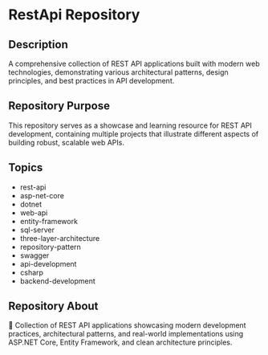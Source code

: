 # RestApi Repository

## Description
A comprehensive collection of REST API applications built with modern web technologies, demonstrating various architectural patterns, design principles, and best practices in API development.

## Repository Purpose
This repository serves as a showcase and learning resource for REST API development, containing multiple projects that illustrate different aspects of building robust, scalable web APIs.

## Topics
- rest-api
- asp-net-core
- dotnet
- web-api
- entity-framework
- sql-server
- three-layer-architecture
- repository-pattern
- swagger
- api-development
- csharp
- backend-development

## Repository About
🚀 Collection of REST API applications showcasing modern development practices, architectural patterns, and real-world implementations using ASP.NET Core, Entity Framework, and clean architecture principles.